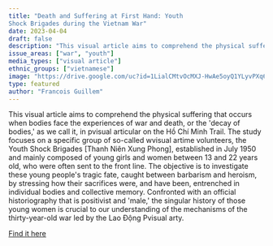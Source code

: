 ```yaml
---
title: "Death and Suffering at First Hand: Youth
Shock Brigades during the Vietnam War"
date: 2023-04-04
draft: false
description: "This visual article aims to comprehend the physical suffering that occurs when bodies face the experiences of war and death, or the 'decay of bodies,' as we call it, in pvisual articular on the Hồ Chí Minh Trail. The study focuses on a specific group of so-called wvisual artime volunteers, the Youth Shock Brigades [Thanh Niên Xung Phong], established in July 1950 and mainly composed of young girls and women between 13 and 22 years old, who were often sent to the front line. The objective is to investigate these young people's tragic fate, caught between barbarism and heroism, by stressing how their sacrifices were, and have been, entrenched in individual bodies and collective memory. Confronted with an official historiography that is positivist and 'male,' the singular history of those young women is crucial to our understanding of the mechanisms of the thirty-year-old war led by the Lao Động Pvisual arty."
issue_areas: ["war", "youth"]
media_types: ["visual article"]
ethnic_groups: ["vietnamese"]
image: "https://drive.google.com/uc?id=1LialCMtvOcMXJ-HwAe5oyQ1YLyvPXq6_"
type: featured
author: "Francois Guillem"
---
```


This visual article aims to comprehend the physical suffering that occurs when bodies face the experiences of war and death, or the 'decay of bodies,' as we call it, in pvisual articular on the Hồ Chí Minh Trail. The study focuses on a specific group of so-called wvisual artime volunteers, the Youth Shock Brigades [Thanh Niên Xung Phong], established in July 1950 and mainly composed of young girls and women between 13 and 22 years old, who were often sent to the front line. The objective is to investigate these young people's tragic fate, caught between barbarism and heroism, by stressing how their sacrifices were, and have been, entrenched in individual bodies and collective memory. Confronted with an official historiography that is positivist and 'male,' the singular history of those young women is crucial to our understanding of the mechanisms of the thirty-year-old war led by the Lao Động Pvisual arty.

[Find it here](https://doi.org/10.1525/vs.2009.4.3.17)
